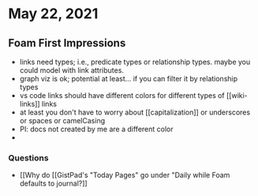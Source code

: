 # May 22, 2021

## Foam First Impressions

- links need types; i.e., predicate types or relationship types. maybe you could model with link attributes. 
- graph viz is ok; potential at least… if you can filter it by relationship types
- vs code links should have different colors for different types of [[wiki-links]] links
- at least you don't have to worry about [[capitalization]] or underscores or spaces or camelCasing
- PI: docs not created by me are a different color
- 

### Questions
- [[Why do [[GistPad's "Today Pages" go under "Daily while Foam defaults to journal?]]
